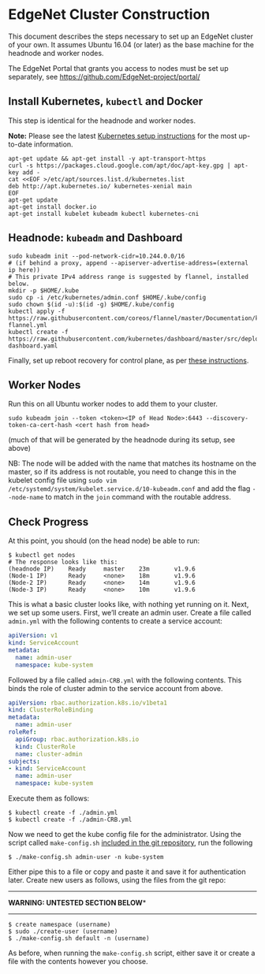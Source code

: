 # EdgeNet Cluster Construction

This document describes the steps necessary to set up an EdgeNet cluster
of your own. It assumes Ubuntu 16.04 (or later) as the base machine for
the headnode and worker nodes.

The EdgeNet Portal that grants you access to nodes must be set up
separately, see https://github.com/EdgeNet-project/portal/


## Install Kubernetes, `kubectl` and Docker

This step is identical for the headnode and worker nodes.

**Note:** Please see the latest [Kubernetes setup instructions](https://kubernetes.io/docs/tasks/tools/install-kubectl/#install-kubectl)
for the most up-to-date information.

```
apt-get update && apt-get install -y apt-transport-https
curl -s https://packages.cloud.google.com/apt/doc/apt-key.gpg | apt-key add -
cat <<EOF >/etc/apt/sources.list.d/kubernetes.list
deb http://apt.kubernetes.io/ kubernetes-xenial main
EOF
apt-get update 
apt-get install docker.io 
apt-get install kubelet kubeadm kubectl kubernetes-cni
```

## Headnode: `kubeadm` and Dashboard

```
sudo kubeadm init --pod-network-cidr=10.244.0.0/16
# (if behind a proxy, append --apiserver-advertise-address=(external ip here))
# This private IPv4 address range is suggested by flannel, installed below.
mkdir -p $HOME/.kube
sudo cp -i /etc/kubernetes/admin.conf $HOME/.kube/config
sudo chown $(id -u):$(id -g) $HOME/.kube/config
kubectl apply -f https://raw.githubusercontent.com/coreos/flannel/master/Documentation/kube-flannel.yml
kubectl create -f https://raw.githubusercontent.com/kubernetes/dashboard/master/src/deploy/recommended/kubernetes-dashboard.yaml
```

Finally, set up reboot recovery for control plane, as per
[these instructions](http://stytex.de/blog/2018/01/16/how-to-recover-self-hosted-kubeadm-kubernetes-cluster-after-reboot/).


## Worker Nodes

Run this on all Ubuntu worker nodes to add them to your cluster.

```
sudo kubeadm join --token <token><IP of Head Node>:6443 --discovery-token-ca-cert-hash <cert hash from head>
```
(much of that will be generated by the headnode during its setup, see above)

NB: The node will be added with the name that matches its hostname on the
master, so if its address is not routable, you need to change this in the
kubelet config file using `sudo vim /etc/systemd/system/kubelet.service.d/10-kubeadm.conf`
and add the flag `--node-name` to match in the `join` command with the routable
address.


## Check Progress

At this point, you should (on the head node) be able to run:

```
$ kubectl get nodes
# The response looks like this:
(headnode IP)    Ready     master    23m       v1.9.6
(Node-1 IP)      Ready     <none>    18m       v1.9.6
(Node-2 IP)      Ready     <none>    14m       v1.9.6
(Node-3 IP)      Ready     <none>    10m       v1.9.6
```

This is what a basic cluster looks like, with nothing yet running on it.
Next, we set up some users. First, we’ll create an admin user.
Create a file called `admin.yml` with the following contents to
create a service account:

```yaml
apiVersion: v1
kind: ServiceAccount
metadata:
  name: admin-user
  namespace: kube-system
```

Followed by a file called `admin-CRB.yml` with the following contents.
This binds the role of cluster admin to the service account from above.

```yaml
apiVersion: rbac.authorization.k8s.io/v1beta1
kind: ClusterRoleBinding
metadata:
  name: admin-user
roleRef:
  apiGroup: rbac.authorization.k8s.io
  kind: ClusterRole
  name: cluster-admin
subjects:
- kind: ServiceAccount
  name: admin-user
  namespace: kube-system
```

Execute them as follows:

```
$ kubectl create -f ./admin.yml
$ kubectl create -f ./admin-CRB.yml
```

Now we need to get the kube config file for the administrator.  Using the
script called `make-config.sh` [included in the git repository](https://github.com/EdgeNet-project/headnode/blob/master/user_files/scripts/make-config.sh),
run the following

```
$ ./make-config.sh admin-user -n kube-system
```

Either pipe this to a file or copy and paste it and save it for authentication later.
Create new users as follows, using the files from the git repo:

-----------

**WARNING: UNTESTED SECTION BELOW***

-----------

```
$ create namespace (username)
$ sudo ./create-user (username) 
$ ./make-config.sh default -n (username)
```

As before, when running the `make-config.sh` script, either save it
or create a file with the contents however you choose.
